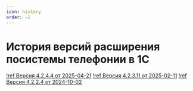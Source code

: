 ```yaml
---
icon: history
order: -1
---
```

# История версий расширения посистемы телефонии в 1С
[!ref Версия 4.2.4.4 от 2025-04-21](4.2.4.4.md)
[!ref Версия 4.2.3.11 от 2025-02-11](4.2.3.11.md)
[!ref Версия 4.2.2.4 от 2024-10-02](4.2.2.4.md)

